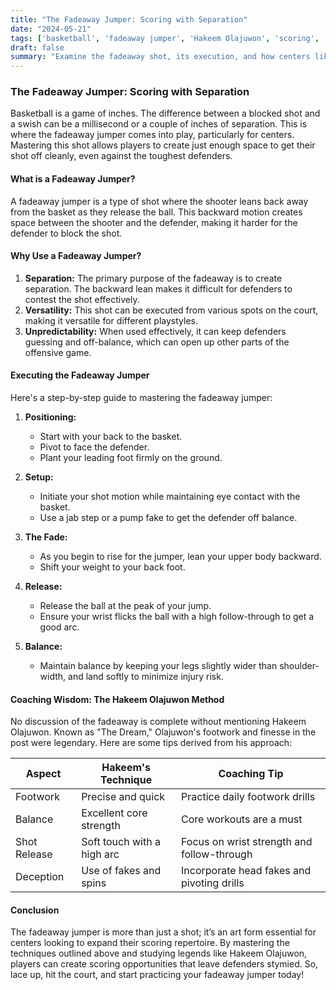 ```yaml
---
title: "The Fadeaway Jumper: Scoring with Separation"
date: "2024-05-21"
tags: ['basketball', 'fadeaway jumper', 'Hakeem Olajuwon', 'scoring', 'NBA', 'technique', 'skills', 'coaching', 'player knowledge']
draft: false
summary: "Examine the fadeaway shot, its execution, and how centers like Hakeem Olajuwon used it to score over defenders."
---
```


### The Fadeaway Jumper: Scoring with Separation

Basketball is a game of inches. The difference between a blocked shot and a swish can be a millisecond or a couple of inches of separation. This is where the fadeaway jumper comes into play, particularly for centers. Mastering this shot allows players to create just enough space to get their shot off cleanly, even against the toughest defenders.

#### What is a Fadeaway Jumper?

A fadeaway jumper is a type of shot where the shooter leans back away from the basket as they release the ball. This backward motion creates space between the shooter and the defender, making it harder for the defender to block the shot.

#### Why Use a Fadeaway Jumper?

1. **Separation:** The primary purpose of the fadeaway is to create separation. The backward lean makes it difficult for defenders to contest the shot effectively.
2. **Versatility:** This shot can be executed from various spots on the court, making it versatile for different playstyles.
3. **Unpredictability:** When used effectively, it can keep defenders guessing and off-balance, which can open up other parts of the offensive game.

#### Executing the Fadeaway Jumper

Here's a step-by-step guide to mastering the fadeaway jumper:

1. **Positioning:**
   - Start with your back to the basket.
   - Pivot to face the defender.
   - Plant your leading foot firmly on the ground.

2. **Setup:**
   - Initiate your shot motion while maintaining eye contact with the basket.
   - Use a jab step or a pump fake to get the defender off balance.

3. **The Fade:**
   - As you begin to rise for the jumper, lean your upper body backward.
   - Shift your weight to your back foot.

4. **Release:**
   - Release the ball at the peak of your jump.
   - Ensure your wrist flicks the ball with a high follow-through to get a good arc.

5. **Balance:**
   - Maintain balance by keeping your legs slightly wider than shoulder-width, and land softly to minimize injury risk.

#### Coaching Wisdom: The Hakeem Olajuwon Method

No discussion of the fadeaway is complete without mentioning Hakeem Olajuwon. Known as "The Dream," Olajuwon's footwork and finesse in the post were legendary. Here are some tips derived from his approach:

| Aspect         | Hakeem's Technique               | Coaching Tip                              |
| -------------- | -------------------------------- | ----------------------------------------- |
| Footwork       | Precise and quick                | Practice daily footwork drills            |
| Balance        | Excellent core strength          | Core workouts are a must                  |
| Shot Release   | Soft touch with a high arc       | Focus on wrist strength and follow-through|
| Deception      | Use of fakes and spins           | Incorporate head fakes and pivoting drills|

#### Conclusion

The fadeaway jumper is more than just a shot; it’s an art form essential for centers looking to expand their scoring repertoire. By mastering the techniques outlined above and studying legends like Hakeem Olajuwon, players can create scoring opportunities that leave defenders stymied. So, lace up, hit the court, and start practicing your fadeaway jumper today!

```